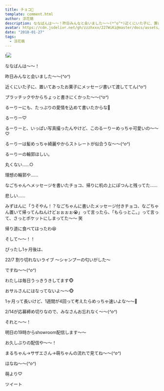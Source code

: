 ```yaml
---
title: チョコ🍫
template: comment.html
author: 涼花萌
description: ななばんは〜〜！昨日みんなと会いました〜〜(*^o^*)近くにいた子に、置いてあったお菓子にメッセージ書いて渡しててん(*^o^*)プラッチックやからちょっと...
avatar: https://cdn.jsdelivr.net/gh/zzzhxxx/227WiKi@master/docs/assets/photo/avatar/moe.jpg
date: "2018-01-27"
tags:
  - 涼花萌
---
```


!![](https://cdn.jsdelivr.net/gh/227WiKi/227WiKi-image@master/blog-image/moe-2018-01-27_1.jpg)







ななばんは〜〜！





昨日みんなと会いました〜〜(*^o^*)






近くにいた子に、置いてあったお菓子にメッセージ書いて渡しててん(*^o^*)







プラッチックやからちょっと書きにくかった〜〜(*^o^*)






るーりーにも、たっぷりの愛情を込めて書いたからな🍫








るーりー♡









るーりーと、いっぱい写真撮ったんやけど、このるーりーめっちゃ可愛いの〜〜♡




るーりーは髪めっちゃ綺麗やからストレートが似合うな〜〜(*^o^*)







るーりーの輪郭ほしい。




丸くない……○




理想の輪郭や……










なごちゃんへメッセージを書いたチョコ、帰りに机の上にぽつんと残ってた……





悲しい……








みずはんに「うそやん！？なごちゃんに書いたメッセージ付きチョコ、なごちゃん置いて帰ってんねんけどぉぉぉぉ😭」って言ったら、「もらっとこ。」って言って、さっとポケットにしまってた〜〜 笑





帰り道に食べてはったわ😆













そして〜〜！！





ぴったし1ヶ月後は、



22/7 割り切れないライブ
〜シャンプーの匂いがした〜



ですね〜〜(*^o^*)








わたしは毎日うっきうきしてます🐵





おサルさんにはなってないよ〜〜🐵






1ヶ月って長いけど、1週間が4回って考えたらめっちゃ速いよな〜〜🙊





2/14が応募締め切りなので、みなさんお忘れなく〜〜(*^o^*)









それと〜〜！



明日の19時からshowroom配信します〜〜




お久しぶりの配信や〜〜！



まるちゃん→サザエさん→萌ちゃんの流れで見てね〜〜(*^o^*)









ほなね〜〜(*^o^*)




萌より♡


ツイート



